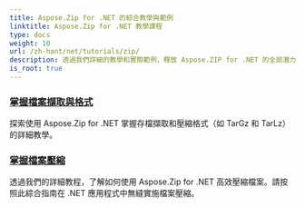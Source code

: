 ```yaml
---
title: Aspose.Zip for .NET 的綜合教學與範例
linktitle: Aspose.Zip for .NET 教學課程
type: docs
weight: 10
url: /zh-hant/net/tutorials/zip/
description: 透過我們詳細的教學和實際範例，釋放 Aspose.ZIP for .NET 的全部潛力。了解如何在 .NET 應用程式中有效地壓縮、提取和管理 ZIP 檔案。
is_root: true
---
```


### [掌握檔案擷取與格式](./mastering-archive-extraction-and-formats/)
探索使用 Aspose.Zip for .NET 掌握存檔擷取和壓縮格式（如 TarGz 和 TarLz）的詳細教學。
### [掌握檔案壓縮](./file-compress/)
透過我們的詳細教程，了解如何使用 Aspose.Zip for .NET 高效壓縮檔案。請按照此綜合指南在 .NET 應用程式中無縫實施檔案壓縮。